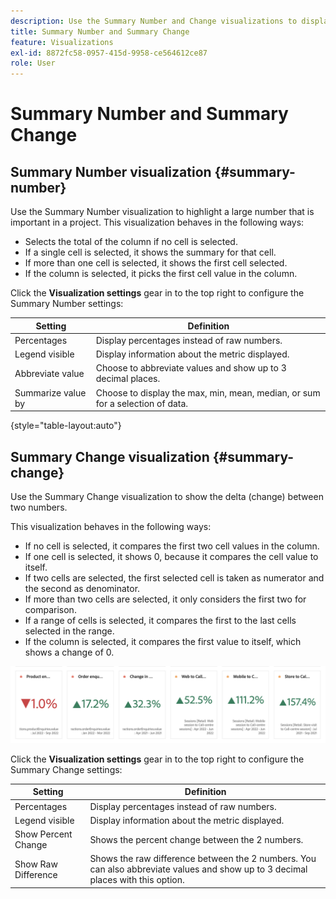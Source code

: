 ```yaml
---
description: Use the Summary Number and Change visualizations to display important data points in a project.
title: Summary Number and Summary Change
feature: Visualizations
exl-id: 8872fc58-0957-415d-9958-ce564612ce87
role: User
---
```

# Summary Number and Summary Change

## Summary Number visualization {#summary-number}

Use the Summary Number visualization to highlight a large number that is important in a project. This visualization behaves in the following ways:

* Selects the total of the column if no cell is selected.
* If a single cell is selected, it shows the summary for that cell.
* If more than one cell is selected, it shows the first cell selected.
* If the column is selected, it picks the first cell value in the column.

Click the **Visualization settings** gear in to the top right to configure the Summary Number settings: 

| Setting | Definition |
|--- |--- |
| Percentages | Display percentages instead of raw numbers.|
| Legend visible | Display information about the metric displayed.|
| Abbreviate value | Choose to abbreviate values and show up to 3 decimal places.|
| Summarize value by | Choose to display the max, min, mean, median, or sum for a selection of data.|

{style="table-layout:auto"}

## Summary Change visualization {#summary-change}

Use the Summary Change visualization to show the delta (change) between two numbers. 

<!--
The green and red color of the Summary Change can be controlled through [custom event polarity](https://experienceleague.adobe.com/docs/analytics/admin/admin/c-manage-report-suites/c-edit-report-suites/conversion-var-admin/c-success-events/success-event.md) or a calculated metric's [Show Upward Trend As](https://experienceleague.adobe.com/docs/analytics/components/calculated-metrics/calcmetric-workflow/cm-build-metrics.html) option.
-->

This visualization behaves in the following ways:

* If no cell is selected, it compares the first two cell values in the column.
* If one cell is selected, it shows 0, because it compares the cell value to itself.
* If two cells are selected, the first selected cell is taken as numerator and the second as denominator.
* If more than two cells are selected, it only considers the first two for comparison.
* If a range of cells is selected, it compares the first to the last cells selected in the range.
* If the column is selected, it compares the first value to itself, which shows a change of 0.


![Summary change visualization showing the delta between two numbers.s](assets/summary-change.png)


Click the **Visualization settings** gear in to the top right to configure the Summary Change settings: 

| Setting | Definition |
|--- |--- |
| Percentages | Display percentages instead of raw numbers.|
| Legend visible | Display information about the metric displayed.|
| Show Percent Change| Shows the percent change between the 2 numbers.|
| Show Raw Difference| Shows the raw difference between the 2 numbers. You can also abbreviate values and show up to 3 decimal places with this option.|
